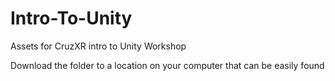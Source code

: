 # Intro-To-Unity

Assets for CruzXR intro to Unity Workshop

Download the folder to a location on your computer that can be easily found
